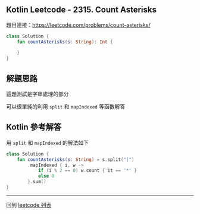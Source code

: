 ## Kotlin Leetcode - 2315. Count Asterisks

題目連接：<https://leetcode.com/problems/count-asterisks/>

```kotlin
class Solution {
    fun countAsterisks(s: String): Int {
        
    }
}
```

## 解題思路

這題測試是字串處理的部分

可以很單純的利用 `split` 和 `mapIndexed` 等函數解答

## Kotlin 參考解答
用 `split` 和 `mapIndexed` 的解法如下

```kotlin
class Solution {
    fun countAsterisks(s: String) = s.split("|")
        .mapIndexed { i, w -> 
            if (i % 2 == 0) w.count { it == '*' } 
            else 0 
        }.sum()
}
```

---

回到 [leetcode 列表](index.md)
